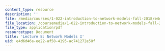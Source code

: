 ```yaml
---
content_type: resource
description: ''
file: /media/courses/1-022-introduction-to-network-models-fall-2018/e4d6d46aee22af584195ac741272e58f_MIT1_022F18_lec8.pdf
file_location: /coursemedia/1-022-introduction-to-network-models-fall-2018/e4d6d46aee22af584195ac741272e58f_MIT1_022F18_lec8.pdf
file_type: application/pdf
resourcetype: Document
title: 'Lecture 8: Network Models I'
uid: e4d6d46a-ee22-af58-4195-ac741272e58f
---
```

